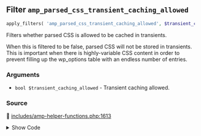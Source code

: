 ## Filter `amp_parsed_css_transient_caching_allowed`

```php
apply_filters( 'amp_parsed_css_transient_caching_allowed', $transient_caching_allowed );
```

Filters whether parsed CSS is allowed to be cached in transients.

When this is filtered to be false, parsed CSS will not be stored in transients. This is important when there is highly-variable CSS content in order to prevent filling up the wp_options table with an endless number of entries.

### Arguments

* `bool $transient_caching_allowed` - Transient caching allowed.

### Source

:link: [includes/amp-helper-functions.php:1613](/includes/amp-helper-functions.php#L1613)

<details>
<summary>Show Code</summary>

```php
$sanitizers['AMP_Style_Sanitizer']['allow_transient_caching'] = apply_filters( 'amp_parsed_css_transient_caching_allowed', true );
```

</details>
